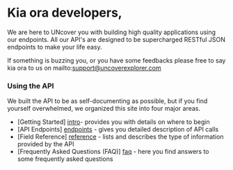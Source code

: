 
# Kia ora developers, 

We are here to UNcover you with building high quality applications using our endpoints. All our API's are designed to be supercharged RESTful JSON endpoints to make your life easy.

If something is buzzing you, or you have some feedbacks please free to say kia ora to us on mailto:support@uncoverexplorer.com

### Using the API

We built the API to be as self-documenting as possible, but if you find yourself overwhelmed, we organized this site into four major areas.

- [Getting Started] [intro]- provides you with details on where to begin
- [API Endpoints] [endpoints] - gives you detailed description of API calls
- [Field Reference] [reference] - lists and describes the type of information provided by the API
- [Frequently Asked Questions (FAQ)] [faq] - here you find answers to some frequently asked questions

[intro]: <../UNcover/gettingstarted.md>
[endpoints]: <../UNcover/APIendpoints.md>
[reference]: <../UNcover/Fieldreference.md>
[faq]: <../UNcover/FAQ.md>
